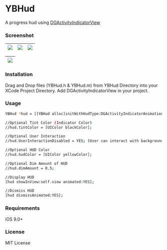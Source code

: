 # YBHud
A progress hud using [DGActivityIndicatorView](https://github.com/gontovnik/DGActivityIndicatorView)

### Screenshot
| ![](https://github.com/YahyaBagia/YBHud/blob/master/YBHud/Images/YBHud_1.gif)| ![](https://github.com/YahyaBagia/YBHud/blob/master/YBHud/Images/YBHud_2.gif)  | ![](https://github.com/YahyaBagia/YBHud/blob/master/YBHud/Images/YBHud_3.gif)|
| ------------- |:-------------:| -----:|

| ![](https://github.com/YahyaBagia/YBHud/blob/master/YBHud/Images/YBHud_4.gif)|
| ------------- |

### Installation
Drag and Drop files (YBHud.h & YBHud.m) from YBHud Directory into your XCode Project Directory. Add DGActivityIndicatorView in your project.

### Usage
```sh
YBHud *hud = [[YBHud alloc]initWithHudType:DGActivityIndicatorAnimationTypeCookieTerminator]; //Initialization

//Optional Tint Color (Indicator Color)
//hud.tintColor = [UIColor blackColor];

//Optional User Interaction
//hud.UserInteractionDisabled = YES; (User can interact with background views while HUD is displayed)

//Optional HUD Color
//hud.hudColor = [UIColor yellowColor];

//Optional Dim Amount of HUD
//hud.dimAmount = 0.5;

//Display HUD
[hud showInView:self.view animated:YES];

//Dismiss HUD
[hud dismissAnimated:YES];
```
### Requirements
iOS 9.0+

### License
MIT License
